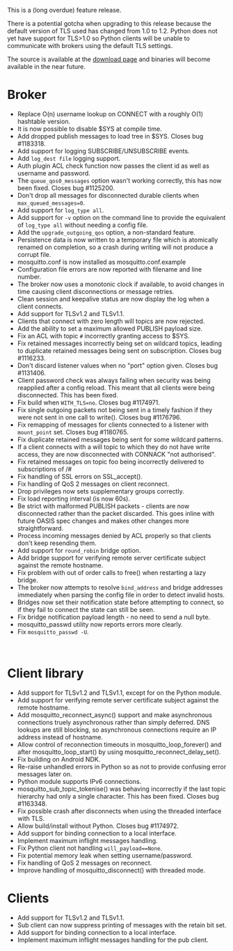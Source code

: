 <!--
.. title: Version 1.2 released
.. slug: version-1-2-released
.. date: 2013-08-07 23:13:34
.. tags: Releases
.. category:
.. link:
.. description:
.. type: text
-->

This is a (long overdue) feature release.

There is a potential gotcha when upgrading to this release because the default
version of TLS used has changed from 1.0 to 1.2. Python does not yet have
support for TLS&gt;1.0 so Python clients will be unable to communicate with
brokers using the default TLS settings.

The source is available at the [download page] and binaries will become
available in the near future.

# Broker

* Replace O(n) username lookup on CONNECT with a roughly O(1) hashtable
  version.
* It is now possible to disable $SYS at compile time.
* Add dropped publish messages to load tree in $SYS. Closes bug #1183318.
* Add support for logging SUBSCRIBE/UNSUBSCRIBE events.
* Add `log_dest file` logging support.
* Auth plugin ACL check function now passes the client id as well as username
  and password.
* The `queue_qos0_messages` option wasn't working correctly, this has now been
  fixed. Closes bug #1125200.
* Don't drop all messages for disconnected durable clients when
  `max_queued_messages=0`.
* Add support for `log_type all`.
* Add support for `-v` option on the command line to provide the equivalent of
  `log_type all` without needing a config file.
* Add the `upgrade_outgoing_qos` option, a non-standard feature.
* Persistence data is now written to a temporary file which is atomically
  renamed on completion, so a crash during writing will not produce a corrupt
  file.
* mosquitto.conf is now installed as mosquitto.conf.example
* Configuration file errors are now reported with filename and line number.
* The broker now uses a monotonic clock if available, to avoid changes in time
  causing client disconnections or message retries.
* Clean session and keepalive status are now display the log when a client
  connects.
* Add support for TLSv1.2 and TLSv1.1.
* Clients that connect with zero length will topics are now rejected.
* Add the ability to set a maximum allowed PUBLISH payload size.
* Fix an ACL with topic `#` incorrectly granting access to $SYS.
* Fix retained messages incorrectly being set on wildcard topics, leading to
  duplicate retained messages being sent on subscription. Closes bug #1116233.
* Don't discard listener values when no "port" option given. Closes bug
  #1131406.
* Client password check was always failing when security was being reapplied
  after a config reload. This meant that all clients were being disconnected.
  This has been fixed.
* Fix build when `WITH_TLS=no`. Closes bug #1174971.
* Fix single outgoing packets not being sent in a timely fashion if they were
  not sent in one call to write(). Closes bug #1176796.
* Fix remapping of messages for clients connected to a listener with
  `mount_point` set. Closes bug #1180765.
* Fix duplicate retained messages being sent for some wildcard patterns.
* If a client connects with a will topic to which they do not have write
  access, they are now disconnected with CONNACK "not authorised".
* Fix retained messages on topic foo being incorrectly delivered to
  subscriptions of /#
* Fix handling of SSL errors on SSL_accept().
* Fix handling of QoS 2 messages on client reconnect.
* Drop privileges now sets supplementary groups correctly.
* Fix load reporting interval (is now 60s).
* Be strict with malformed PUBLISH packets - clients are now disconnected
  rather than the packet discarded. This goes inline with future OASIS spec
  changes and makes other changes more straightforward.
* Process incoming messages denied by ACL properly so that clients don't keep
  resending them.
* Add support for `round_robin` bridge option.
* Add bridge support for verifying remote server certificate subject against
  the remote hostname.
* Fix problem with out of order calls to free() when restarting a lazy bridge.
* The broker now attempts to resolve `bind_address` and bridge addresses
  immediately when parsing the config file in order to detect invalid hosts.
* Bridges now set their notification state before attempting to connect, so if
  they fail to connect the state can still be seen.
* Fix bridge notification payload length - no need to send a null byte.
* mosquitto_passwd utility now reports errors more clearly.
* Fix `mosquitto_passwd -U`.

 

# Client library

* Add support for TLSv1.2 and TLSv1.1, except for on the Python module.
* Add support for verifying remote server certificate subject against the
  remote hostname.
* Add mosquitto_reconnect_async() support and make asynchronous connections
  truely asynchronous rather than simply deferred. DNS lookups are still
  blocking, so asynchronous connections require an IP address instead of
  hostname.
* Allow control of reconnection timeouts in mosquitto_loop_forever() and after
  mosquitto_loop_start() by using mosquitto_reconnect_delay_set().
* Fix building on Android NDK.
* Re-raise unhandled errors in Python so as not to provide confusing error
  messages later on.
* Python module supports IPv6 connections.
* mosquitto_sub_topic_tokenise() was behaving incorrectly if the last topic
  hierarchy had only a single character. This has been fixed. Closes bug
  #1163348.
* Fix possible crash after disconnects when using the threaded interface with
  TLS.
* Allow build/install without Python. Closes bug #1174972.
* Add support for binding connection to a local interface.
* Implement maximum inflight messages handling.
* Fix Python client not handling `will_payload==None`.
* Fix potential memory leak when setting username/password.
* Fix handling of QoS 2 messages on reconnect.
* Improve handling of mosquitto_disconnect() with threaded mode.

# Clients

* Add support for TLSv1.2 and TLSv1.1.
* Sub client can now suppress printing of messages with the retain bit set.
* Add support for binding connection to a local interface.
* Implement maximum inflight messages handling for the pub client.

[download page]: /download
